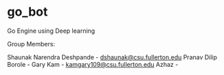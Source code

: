 # go_bot
Go Engine using Deep learning

Group Members:

Shaunak Narendra Deshpande - dshaunak@csu.fullerton.edu
Pranav Dilip Borole - 
Gary Kam - kamgary109@csu.fullerton.edu
Azhaz - 
